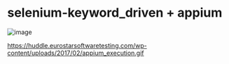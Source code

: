 # selenium-keyword_driven + appium
![image](https://user-images.githubusercontent.com/38037193/201687574-0ce0b74f-1926-40dc-8e8d-d557fb33d87c.png)

https://huddle.eurostarsoftwaretesting.com/wp-content/uploads/2017/02/appium_execution.gif

